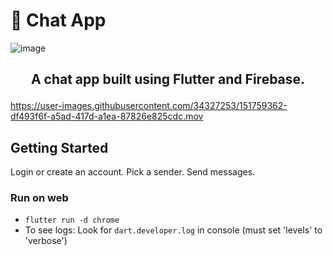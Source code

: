 # 💬 Chat App


![image](https://user-images.githubusercontent.com/34327253/152464447-7d988b64-368a-4c0c-993a-6ff1c61cedd2.png)

<h2>
  <p align="center"> A chat app built using Flutter and Firebase.</p>
</h2>

  
https://user-images.githubusercontent.com/34327253/151759362-df493f6f-a5ad-417d-a1ea-87826e825cdc.mov


## Getting Started 
Login or create an account. Pick a sender. Send messages. 

### Run on web
- `flutter run -d chrome`
- To see logs: Look for `dart.developer.log` in console (must set 'levels' to 'verbose')
